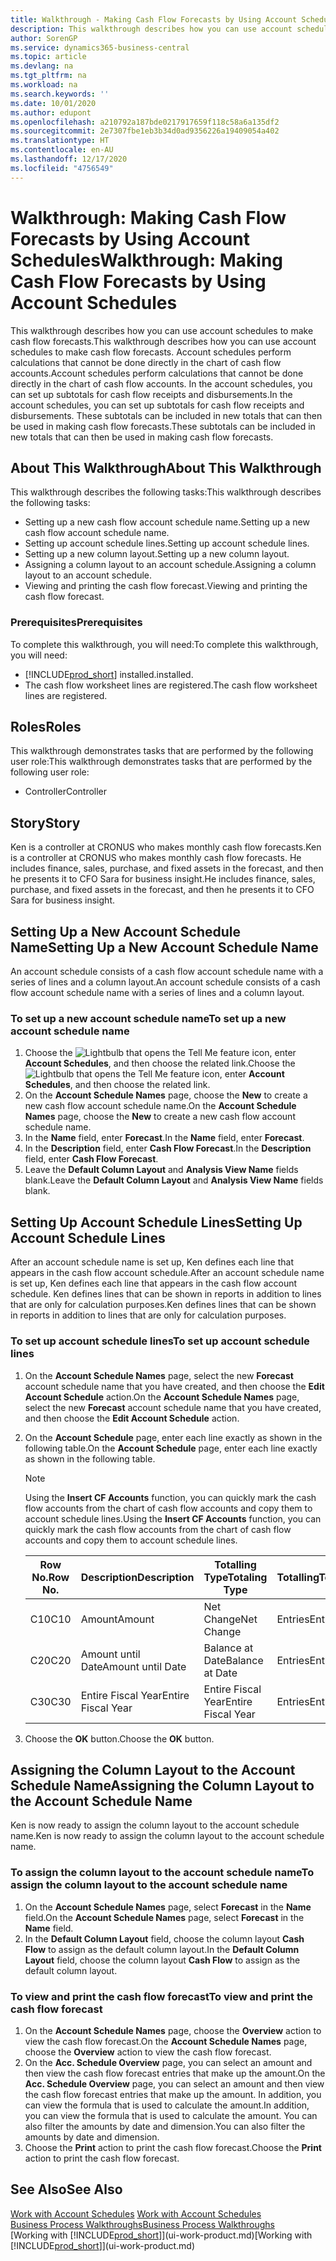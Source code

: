 ```yaml
---
title: Walkthrough - Making Cash Flow Forecasts by Using Account Schedules | Microsoft Docs
description: This walkthrough describes how you can use account schedules to make cash flow forecasts. Account schedules perform calculations that cannot be done directly in the chart of cash flow accounts. In the account schedules, you can set up subtotals for cash flow receipts and disbursements. These subtotals can be included in new totals that can then be used in making cash flow forecasts.
author: SorenGP
ms.service: dynamics365-business-central
ms.topic: article
ms.devlang: na
ms.tgt_pltfrm: na
ms.workload: na
ms.search.keywords: ''
ms.date: 10/01/2020
ms.author: edupont
ms.openlocfilehash: a210792a187bde0217917659f118c58a6a135df2
ms.sourcegitcommit: 2e7307fbe1eb3b34d0ad9356226a19409054a402
ms.translationtype: HT
ms.contentlocale: en-AU
ms.lasthandoff: 12/17/2020
ms.locfileid: "4756549"
---
```

# <a name="walkthrough-making-cash-flow-forecasts-by-using-account-schedules"></a><span data-ttu-id="18e8c-106">Walkthrough: Making Cash Flow Forecasts by Using Account Schedules</span><span class="sxs-lookup"><span data-stu-id="18e8c-106">Walkthrough: Making Cash Flow Forecasts by Using Account Schedules</span></span>
<span data-ttu-id="18e8c-107">This walkthrough describes how you can use account schedules to make cash flow forecasts.</span><span class="sxs-lookup"><span data-stu-id="18e8c-107">This walkthrough describes how you can use account schedules to make cash flow forecasts.</span></span> <span data-ttu-id="18e8c-108">Account schedules perform calculations that cannot be done directly in the chart of cash flow accounts.</span><span class="sxs-lookup"><span data-stu-id="18e8c-108">Account schedules perform calculations that cannot be done directly in the chart of cash flow accounts.</span></span> <span data-ttu-id="18e8c-109">In the account schedules, you can set up subtotals for cash flow receipts and disbursements.</span><span class="sxs-lookup"><span data-stu-id="18e8c-109">In the account schedules, you can set up subtotals for cash flow receipts and disbursements.</span></span> <span data-ttu-id="18e8c-110">These subtotals can be included in new totals that can then be used in making cash flow forecasts.</span><span class="sxs-lookup"><span data-stu-id="18e8c-110">These subtotals can be included in new totals that can then be used in making cash flow forecasts.</span></span>  

## <a name="about-this-walkthrough"></a><span data-ttu-id="18e8c-111">About This Walkthrough</span><span class="sxs-lookup"><span data-stu-id="18e8c-111">About This Walkthrough</span></span>  
<span data-ttu-id="18e8c-112">This walkthrough describes the following tasks:</span><span class="sxs-lookup"><span data-stu-id="18e8c-112">This walkthrough describes the following tasks:</span></span>  

- <span data-ttu-id="18e8c-113">Setting up a new cash flow account schedule name.</span><span class="sxs-lookup"><span data-stu-id="18e8c-113">Setting up a new cash flow account schedule name.</span></span>  
- <span data-ttu-id="18e8c-114">Setting up account schedule lines.</span><span class="sxs-lookup"><span data-stu-id="18e8c-114">Setting up account schedule lines.</span></span>  
- <span data-ttu-id="18e8c-115">Setting up a new column layout.</span><span class="sxs-lookup"><span data-stu-id="18e8c-115">Setting up a new column layout.</span></span>  
- <span data-ttu-id="18e8c-116">Assigning a column layout to an account schedule.</span><span class="sxs-lookup"><span data-stu-id="18e8c-116">Assigning a column layout to an account schedule.</span></span>  
- <span data-ttu-id="18e8c-117">Viewing and printing the cash flow forecast.</span><span class="sxs-lookup"><span data-stu-id="18e8c-117">Viewing and printing the cash flow forecast.</span></span>  

### <a name="prerequisites"></a><span data-ttu-id="18e8c-118">Prerequisites</span><span class="sxs-lookup"><span data-stu-id="18e8c-118">Prerequisites</span></span>  
<span data-ttu-id="18e8c-119">To complete this walkthrough, you will need:</span><span class="sxs-lookup"><span data-stu-id="18e8c-119">To complete this walkthrough, you will need:</span></span>  

- [!INCLUDE[prod_short](includes/prod_short.md)] <span data-ttu-id="18e8c-120">installed.</span><span class="sxs-lookup"><span data-stu-id="18e8c-120">installed.</span></span>  
- <span data-ttu-id="18e8c-121">The cash flow worksheet lines are registered.</span><span class="sxs-lookup"><span data-stu-id="18e8c-121">The cash flow worksheet lines are registered.</span></span>  

## <a name="roles"></a><span data-ttu-id="18e8c-122">Roles</span><span class="sxs-lookup"><span data-stu-id="18e8c-122">Roles</span></span>  
<span data-ttu-id="18e8c-123">This walkthrough demonstrates tasks that are performed by the following user role:</span><span class="sxs-lookup"><span data-stu-id="18e8c-123">This walkthrough demonstrates tasks that are performed by the following user role:</span></span>  

- <span data-ttu-id="18e8c-124">Controller</span><span class="sxs-lookup"><span data-stu-id="18e8c-124">Controller</span></span>  

## <a name="story"></a><span data-ttu-id="18e8c-125">Story</span><span class="sxs-lookup"><span data-stu-id="18e8c-125">Story</span></span>  
<span data-ttu-id="18e8c-126">Ken is a controller at CRONUS who makes monthly cash flow forecasts.</span><span class="sxs-lookup"><span data-stu-id="18e8c-126">Ken is a controller at CRONUS who makes monthly cash flow forecasts.</span></span> <span data-ttu-id="18e8c-127">He includes finance, sales, purchase, and fixed assets in the forecast, and then he presents it to CFO Sara for business insight.</span><span class="sxs-lookup"><span data-stu-id="18e8c-127">He includes finance, sales, purchase, and fixed assets in the forecast, and then he presents it to CFO Sara for business insight.</span></span>  

## <a name="setting-up-a-new-account-schedule-name"></a><span data-ttu-id="18e8c-128">Setting Up a New Account Schedule Name</span><span class="sxs-lookup"><span data-stu-id="18e8c-128">Setting Up a New Account Schedule Name</span></span>  
<span data-ttu-id="18e8c-129">An account schedule consists of a cash flow account schedule name with a series of lines and a column layout.</span><span class="sxs-lookup"><span data-stu-id="18e8c-129">An account schedule consists of a cash flow account schedule name with a series of lines and a column layout.</span></span>  

### <a name="to-set-up-a-new-account-schedule-name"></a><span data-ttu-id="18e8c-130">To set up a new account schedule name</span><span class="sxs-lookup"><span data-stu-id="18e8c-130">To set up a new account schedule name</span></span>  

1.  <span data-ttu-id="18e8c-131">Choose the ![Lightbulb that opens the Tell Me feature](media/ui-search/search_small.png "Tell me what you want to do") icon, enter **Account Schedules**, and then choose the related link.</span><span class="sxs-lookup"><span data-stu-id="18e8c-131">Choose the ![Lightbulb that opens the Tell Me feature](media/ui-search/search_small.png "Tell me what you want to do") icon, enter **Account Schedules**, and then choose the related link.</span></span>  
2.  <span data-ttu-id="18e8c-132">On the **Account Schedule Names** page, choose the **New** to create a new cash flow account schedule name.</span><span class="sxs-lookup"><span data-stu-id="18e8c-132">On the **Account Schedule Names** page, choose the **New** to create a new cash flow account schedule name.</span></span>  
3.  <span data-ttu-id="18e8c-133">In the **Name** field, enter **Forecast**.</span><span class="sxs-lookup"><span data-stu-id="18e8c-133">In the **Name** field, enter **Forecast**.</span></span>  
4.  <span data-ttu-id="18e8c-134">In the **Description** field, enter **Cash Flow Forecast**.</span><span class="sxs-lookup"><span data-stu-id="18e8c-134">In the **Description** field, enter **Cash Flow Forecast**.</span></span>  
5.  <span data-ttu-id="18e8c-135">Leave the **Default Column Layout** and **Analysis View Name** fields blank.</span><span class="sxs-lookup"><span data-stu-id="18e8c-135">Leave the **Default Column Layout** and **Analysis View Name** fields blank.</span></span>  

## <a name="setting-up-account-schedule-lines"></a><span data-ttu-id="18e8c-136">Setting Up Account Schedule Lines</span><span class="sxs-lookup"><span data-stu-id="18e8c-136">Setting Up Account Schedule Lines</span></span>  
<span data-ttu-id="18e8c-137">After an account schedule name is set up, Ken defines each line that appears in the cash flow account schedule.</span><span class="sxs-lookup"><span data-stu-id="18e8c-137">After an account schedule name is set up, Ken defines each line that appears in the cash flow account schedule.</span></span> <span data-ttu-id="18e8c-138">Ken defines lines that can be shown in reports in addition to lines that are only for calculation purposes.</span><span class="sxs-lookup"><span data-stu-id="18e8c-138">Ken defines lines that can be shown in reports in addition to lines that are only for calculation purposes.</span></span>  

### <a name="to-set-up-account-schedule-lines"></a><span data-ttu-id="18e8c-139">To set up account schedule lines</span><span class="sxs-lookup"><span data-stu-id="18e8c-139">To set up account schedule lines</span></span>  

1.  <span data-ttu-id="18e8c-140">On the **Account Schedule Names** page, select the new **Forecast** account schedule name that you have created, and then choose the **Edit Account Schedule** action.</span><span class="sxs-lookup"><span data-stu-id="18e8c-140">On the **Account Schedule Names** page, select the new **Forecast** account schedule name that you have created, and then choose the **Edit Account Schedule** action.</span></span>  
2.  <span data-ttu-id="18e8c-141">On the **Account Schedule** page, enter each line exactly as shown in the following table.</span><span class="sxs-lookup"><span data-stu-id="18e8c-141">On the **Account Schedule** page, enter each line exactly as shown in the following table.</span></span>  

    > [!NOTE]  
    >  <span data-ttu-id="18e8c-142">Using the **Insert CF Accounts** function, you can quickly mark the cash flow accounts from the chart of cash flow accounts and copy them to account schedule lines.</span><span class="sxs-lookup"><span data-stu-id="18e8c-142">Using the **Insert CF Accounts** function, you can quickly mark the cash flow accounts from the chart of cash flow accounts and copy them to account schedule lines.</span></span>  

    |<span data-ttu-id="18e8c-143">Row No.</span><span class="sxs-lookup"><span data-stu-id="18e8c-143">Row No.</span></span>|<span data-ttu-id="18e8c-144">Description</span><span class="sxs-lookup"><span data-stu-id="18e8c-144">Description</span></span>|<span data-ttu-id="18e8c-145">Totalling Type</span><span class="sxs-lookup"><span data-stu-id="18e8c-145">Totaling Type</span></span>|<span data-ttu-id="18e8c-146">Totalling</span><span class="sxs-lookup"><span data-stu-id="18e8c-146">Totaling</span></span>|<span data-ttu-id="18e8c-147">Row Type</span><span class="sxs-lookup"><span data-stu-id="18e8c-147">Row Type</span></span>|<span data-ttu-id="18e8c-148">Amount Type</span><span class="sxs-lookup"><span data-stu-id="18e8c-148">Amount Type</span></span>|<span data-ttu-id="18e8c-149">Show</span><span class="sxs-lookup"><span data-stu-id="18e8c-149">Show</span></span>|  
    |-------|-----------|-------------|--------|--------|-----------|----|
    |<span data-ttu-id="18e8c-150">C10</span><span class="sxs-lookup"><span data-stu-id="18e8c-150">C10</span></span>|<span data-ttu-id="18e8c-151">Amount</span><span class="sxs-lookup"><span data-stu-id="18e8c-151">Amount</span></span>|<span data-ttu-id="18e8c-152">Net Change</span><span class="sxs-lookup"><span data-stu-id="18e8c-152">Net Change</span></span>|<span data-ttu-id="18e8c-153">Entries</span><span class="sxs-lookup"><span data-stu-id="18e8c-153">Entries</span></span>|<span data-ttu-id="18e8c-154">Net Amount</span><span class="sxs-lookup"><span data-stu-id="18e8c-154">Net Amount</span></span>|<span data-ttu-id="18e8c-155">Always</span><span class="sxs-lookup"><span data-stu-id="18e8c-155">Always</span></span>|  
    |<span data-ttu-id="18e8c-156">C20</span><span class="sxs-lookup"><span data-stu-id="18e8c-156">C20</span></span>|<span data-ttu-id="18e8c-157">Amount until Date</span><span class="sxs-lookup"><span data-stu-id="18e8c-157">Amount until Date</span></span>|<span data-ttu-id="18e8c-158">Balance at Date</span><span class="sxs-lookup"><span data-stu-id="18e8c-158">Balance at Date</span></span>|<span data-ttu-id="18e8c-159">Entries</span><span class="sxs-lookup"><span data-stu-id="18e8c-159">Entries</span></span>|<span data-ttu-id="18e8c-160">Net Amount</span><span class="sxs-lookup"><span data-stu-id="18e8c-160">Net Amount</span></span>|<span data-ttu-id="18e8c-161">Always</span><span class="sxs-lookup"><span data-stu-id="18e8c-161">Always</span></span>|  
    |<span data-ttu-id="18e8c-162">C30</span><span class="sxs-lookup"><span data-stu-id="18e8c-162">C30</span></span>|<span data-ttu-id="18e8c-163">Entire Fiscal Year</span><span class="sxs-lookup"><span data-stu-id="18e8c-163">Entire Fiscal Year</span></span>|<span data-ttu-id="18e8c-164">Entire Fiscal Year</span><span class="sxs-lookup"><span data-stu-id="18e8c-164">Entire Fiscal Year</span></span>|<span data-ttu-id="18e8c-165">Entries</span><span class="sxs-lookup"><span data-stu-id="18e8c-165">Entries</span></span>|<span data-ttu-id="18e8c-166">Net Amount</span><span class="sxs-lookup"><span data-stu-id="18e8c-166">Net Amount</span></span>|<span data-ttu-id="18e8c-167">Always</span><span class="sxs-lookup"><span data-stu-id="18e8c-167">Always</span></span>|  

4.  <span data-ttu-id="18e8c-168">Choose the **OK** button.</span><span class="sxs-lookup"><span data-stu-id="18e8c-168">Choose the **OK** button.</span></span>  

## <a name="assigning-the-column-layout-to-the-account-schedule-name"></a><span data-ttu-id="18e8c-169">Assigning the Column Layout to the Account Schedule Name</span><span class="sxs-lookup"><span data-stu-id="18e8c-169">Assigning the Column Layout to the Account Schedule Name</span></span>  
<span data-ttu-id="18e8c-170">Ken is now ready to assign the column layout to the account schedule name.</span><span class="sxs-lookup"><span data-stu-id="18e8c-170">Ken is now ready to assign the column layout to the account schedule name.</span></span>  

### <a name="to-assign-the-column-layout-to-the-account-schedule-name"></a><span data-ttu-id="18e8c-171">To assign the column layout to the account schedule name</span><span class="sxs-lookup"><span data-stu-id="18e8c-171">To assign the column layout to the account schedule name</span></span>  

1.  <span data-ttu-id="18e8c-172">On the **Account Schedule Names** page, select **Forecast** in the **Name** field.</span><span class="sxs-lookup"><span data-stu-id="18e8c-172">On the **Account Schedule Names** page, select **Forecast** in the **Name** field.</span></span>  
2.  <span data-ttu-id="18e8c-173">In the **Default Column Layout** field, choose the column layout **Cash Flow** to assign as the default column layout.</span><span class="sxs-lookup"><span data-stu-id="18e8c-173">In the **Default Column Layout** field, choose the column layout **Cash Flow** to assign as the default column layout.</span></span>  

### <a name="to-view-and-print-the-cash-flow-forecast"></a><span data-ttu-id="18e8c-174">To view and print the cash flow forecast</span><span class="sxs-lookup"><span data-stu-id="18e8c-174">To view and print the cash flow forecast</span></span>  
1.  <span data-ttu-id="18e8c-175">On the **Account Schedule Names** page, choose the **Overview** action to view the cash flow forecast.</span><span class="sxs-lookup"><span data-stu-id="18e8c-175">On the **Account Schedule Names** page, choose the **Overview** action to view the cash flow forecast.</span></span>  
2.  <span data-ttu-id="18e8c-176">On the **Acc. Schedule Overview** page, you can select an amount and then view the cash flow forecast entries that make up the amount.</span><span class="sxs-lookup"><span data-stu-id="18e8c-176">On the **Acc. Schedule Overview** page, you can select an amount and then view the cash flow forecast entries that make up the amount.</span></span> <span data-ttu-id="18e8c-177">In addition, you can view the formula that is used to calculate the amount.</span><span class="sxs-lookup"><span data-stu-id="18e8c-177">In addition, you can view the formula that is used to calculate the amount.</span></span> <span data-ttu-id="18e8c-178">You can also filter the amounts by date and dimension.</span><span class="sxs-lookup"><span data-stu-id="18e8c-178">You can also filter the amounts by date and dimension.</span></span>  
3.  <span data-ttu-id="18e8c-179">Choose the **Print** action to print the cash flow forecast.</span><span class="sxs-lookup"><span data-stu-id="18e8c-179">Choose the **Print** action to print the cash flow forecast.</span></span>  

## <a name="see-also"></a><span data-ttu-id="18e8c-180">See Also</span><span class="sxs-lookup"><span data-stu-id="18e8c-180">See Also</span></span>  
 <span data-ttu-id="18e8c-181">[Work with Account Schedules](bi-how-work-account-schedule.md) </span><span class="sxs-lookup"><span data-stu-id="18e8c-181">[Work with Account Schedules](bi-how-work-account-schedule.md) </span></span>  
 [<span data-ttu-id="18e8c-182">Business Process Walkthroughs</span><span class="sxs-lookup"><span data-stu-id="18e8c-182">Business Process Walkthroughs</span></span>](walkthrough-business-process-walkthroughs.md)  
 <span data-ttu-id="18e8c-183">[Working with [!INCLUDE[prod_short](includes/prod_short.md)]](ui-work-product.md)</span><span class="sxs-lookup"><span data-stu-id="18e8c-183">[Working with [!INCLUDE[prod_short](includes/prod_short.md)]](ui-work-product.md)</span></span>
